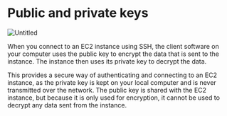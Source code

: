 # Public and private keys

![Untitled](Public%20and%20private%20keys%20ed72fcf450d544939cb92ae1591f7c14/Untitled.png)

When you connect to an EC2 instance using SSH, the client software on your computer uses the public key to encrypt the data that is sent to the instance. The instance then uses its private key to decrypt the data.

This provides a secure way of authenticating and connecting to an EC2 instance, as the private key is kept on your local computer and is never transmitted over the network. The public key is shared with the EC2 instance, but because it is only used for encryption, it cannot be used to decrypt any data sent from the instance.